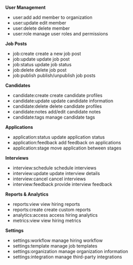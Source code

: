 **User Management**
 - user:add     add member to organization  
 - user:update  edit member
 - user:delete  delete member
 - user:role    manage user roles and permissions

**Job Posts**
 - job:create   create a new job post
 - job:update   update job post
 - job:status   update job status
 - job:delete   delete job post
 - job:publish  publish/unpublish job posts

**Candidates**
 - candidate:create    create candidate profiles
 - candidate:update    update candidate information
 - candidate:delete    delete candidate profiles
 - candidate:notes     add/edit candidate notes
 - candidate:tags      manage candidate tags

**Applications**
 - application:status  update application status
 - application:feedback add feedback on applications
 - application:stage     move application between stages


**Interviews**
 - interview:schedule  schedule interviews
 - interview:update    update interview details
 - interview:cancel    cancel interviews
 - interview:feedback  provide interview feedback



**Reports & Analytics**
 - reports:view       view hiring reports
 - reports:create     create custom reports
 - analytics:access   access hiring analytics
 - metrics:view       view hiring metrics

**Settings**
 - settings:workflow  manage hiring workflow
 - settings:template  manage job templates
 - settings:organization   manage organization information
 - settings:integration manage third-party integrations

  